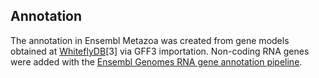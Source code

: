 **Annotation**
------------------------

The annotation in Ensembl Metazoa was created from gene models obtained at [WhiteflyDB](http://www.whiteflygenomics.org)[3] via GFF3 importation. Non-coding RNA genes were added with the [Ensembl Genomes RNA gene annotation pipeline](https://metazoa.ensembl.org/info/genome/annotation/ncrna.html).
